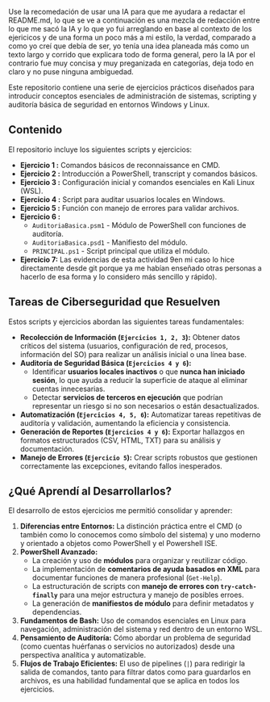Use la recomedación de usar una IA para que me ayudara a redactar el README.md, lo que se ve a continuación es una mezcla de redacción entre lo que me sacó la IA y lo que yo fui arreglando en base al contexto de los ejericicos y de una forma un poco más a mi estilo,
la verdad, comparado a como yo creí que debía de ser, yo tenía una idea planeada más como un texto largo y corrido que explicara todo de forma general, pero la IA por el contrario fue muy concisa y muy preganizada en categorías, deja todo en claro y no puse ninguna 
ambiguedad.




Este repositorio contiene una serie de ejercicios prácticos diseñados para introducir conceptos esenciales de administración de sistemas, scripting y auditoría básica de seguridad en entornos Windows y Linux.

## Contenido

El repositorio incluye los siguientes scripts y ejercicios:

*   **Ejercicio 1 :** Comandos básicos de reconnaissance en CMD.
*   **Ejercicio 2 :** Introducción a PowerShell, transcript y comandos básicos.
*   **Ejercicio 3 :** Configuración inicial y comandos esenciales en Kali Linux (WSL).
*   **Ejercicio 4 :** Script para auditar usuarios locales en Windows.
*   **Ejercicio 5 :** Función con manejo de errores para validar archivos.
*   **Ejercicio 6 :**
    *   `AuditoriaBasica.psm1` - Módulo de PowerShell con funciones de auditoría.
    *   `AuditoriaBasica.psd1` - Manifiesto del módulo.
    *   `PRINCIPAL.ps1` - Script principal que utiliza el módulo.
*   **Ejercicio 7:** Las evidencias de esta actividad 9en mi caso lo hice directamente desde git porque ya me habían enseñado otras personas a hacerlo de esa forma y lo considero más sencillo y rápido).

## Tareas de Ciberseguridad que Resuelven

Estos scripts y ejercicios abordan las siguientes tareas fundamentales:
*   **Recolección de Información (`Ejercicios 1, 2, 3`):** Obtener datos críticos del sistema (usuarios, configuración de red, procesos, información del SO) para realizar un análisis inicial o una línea base.
*   **Auditoría de Seguridad Básica (`Ejercicios 4 y 6`):**
    *   Identificar **usuarios locales inactivos** o que **nunca han iniciado sesión**, lo que ayuda a reducir la superficie de ataque al eliminar cuentas innecesarias.
    *   Detectar **servicios de terceros en ejecución** que podrían representar un riesgo si no son necesarios o están desactualizados.
*   **Automatización (`Ejercicios 4, 5, 6`):** Automatizar tareas repetitivas de auditoría y validación, aumentando la eficiencia y consistencia.
*   **Generación de Reportes (`Ejercicios 4 y 6`):** Exportar hallazgos en formatos estructurados (CSV, HTML, TXT) para su análisis y documentación.
*   **Manejo de Errores (`Ejercicio 5`):** Crear scripts robustos que gestionen correctamente las excepciones, evitando fallos inesperados.

## ¿Qué Aprendí al Desarrollarlos?

El desarrollo de estos ejercicios me permitió consolidar y aprender:

1.  **Diferencias entre Entornos:** La distinción práctica entre el CMD (o también como lo conocemos como símbolo del sistema) y uno moderno y orientado a objetos como PowerShell y el Powershell ISE.
2.  **PowerShell Avanzado:**
    *   La creación y uso de **módulos** para organizar y reutilizar código.
    *   La implementación de **comentarios de ayuda basados en XML** para documentar funciones de manera profesional (`Get-Help`).
    *   La estructuración de scripts con **manejo de errores con `try-catch-finally`** para una mejor estructura y manejo de posibles erroes.
    *   La generación de **manifiestos de módulo** para definir metadatos y dependencias.
3.  **Fundamentos de Bash:** Uso de comandos esenciales en Linux para navegación, administración del sistema y red dentro de un entorno WSL.
4.  **Pensamiento de Auditoría:** Cómo abordar un problema de seguridad (como cuentas huérfanas o servicios no autorizados) desde una perspectiva analítica y automatizable.
5.  **Flujos de Trabajo Eficientes:** El uso de pipelines (`|`) para redirigir la salida de comandos, tanto para filtrar datos como para guardarlos en archivos, es una habilidad fundamental que se aplica en todos los ejercicios.
